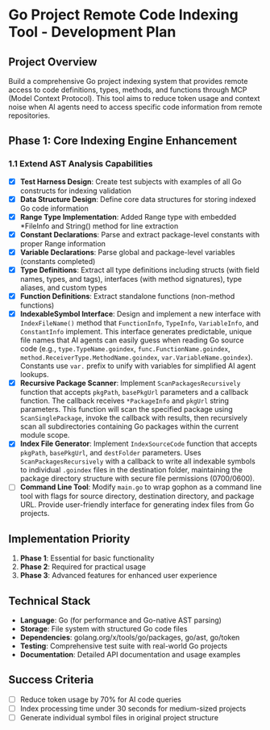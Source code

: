 # Go Project Remote Code Indexing Tool - Development Plan

## Project Overview
Build a comprehensive Go project indexing system that provides remote access to code definitions, types, methods, and functions through MCP (Model Context Protocol). This tool aims to reduce token usage and context noise when AI agents need to access specific code information from remote repositories.

## Phase 1: Core Indexing Engine Enhancement

### 1.1 Extend AST Analysis Capabilities
- [x] **Test Harness Design**: Create test subjects with examples of all Go constructs for indexing validation
- [x] **Data Structure Design**: Define core data structures for storing indexed Go code information
- [x] **Range Type Implementation**: Added Range type with embedded *FileInfo and String() method for line extraction
- [x] **Constant Declarations**: Parse and extract package-level constants with proper Range information
- [x] **Variable Declarations**: Parse global and package-level variables (constants completed)
- [x] **Type Definitions**: Extract all type definitions including structs (with field names, types, and tags), interfaces (with method signatures), type aliases, and custom types
- [x] **Function Definitions**: Extract standalone functions (non-method functions)
- [x] **IndexableSymbol Interface**: Design and implement a new interface with `IndexFileName()` method that `FunctionInfo`, `TypeInfo`, `VariableInfo`, and `ConstantInfo` implement. This interface generates predictable, unique file names that AI agents can easily guess when reading Go source code (e.g., `type.TypeName.goindex`, `func.FunctionName.goindex`, `method.ReceiverType.MethodName.goindex`, `var.VariableName.goindex`). Constants use `var.` prefix to unify with variables for simplified AI agent lookups.
- [x] **Recursive Package Scanner**: Implement `ScanPackagesRecursively` function that accepts `pkgPath`, `basePkgUrl` parameters and a callback function. The callback receives `*PackageInfo` and `pkgUrl` string parameters. This function will scan the specified package using `ScanSinglePackage`, invoke the callback with results, then recursively scan all subdirectories containing Go packages within the current module scope.
- [x] **Index File Generator**: Implement `IndexSourceCode` function that accepts `pkgPath`, `basePkgUrl`, and `destFolder` parameters. Uses `ScanPackagesRecursively` with a callback to write all indexable symbols to individual `.goindex` files in the destination folder, maintaining the package directory structure with secure file permissions (0700/0600).
- [ ] **Command Line Tool**: Modify `main.go` to wrap gophon as a command line tool with flags for source directory, destination directory, and package URL. Provide user-friendly interface for generating index files from Go projects.

## Implementation Priority
1. **Phase 1**: Essential for basic functionality
2. **Phase 2**: Required for practical usage
3. **Phase 3**: Advanced features for enhanced user experience

## Technical Stack
- **Language**: Go (for performance and Go-native AST parsing)
- **Storage**: File system with structured Go code files
- **Dependencies**: golang.org/x/tools/go/packages, go/ast, go/token
- **Testing**: Comprehensive test suite with real-world Go projects
- **Documentation**: Detailed API documentation and usage examples

## Success Criteria
- [ ] Reduce token usage by 70% for AI code queries
- [ ] Index processing time under 30 seconds for medium-sized projects
- [ ] Generate individual symbol files in original project structure
